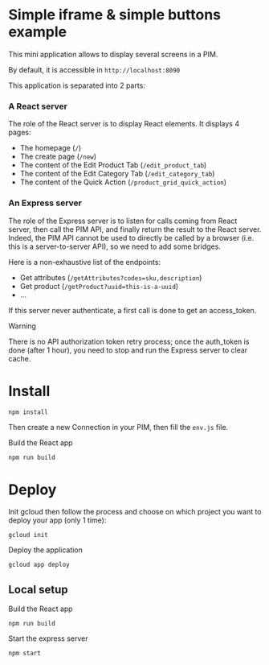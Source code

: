 # Simple iframe & simple buttons example

This mini application allows to display several screens in a PIM.

By default, it is accessible in `http://localhost:8090`

This application is separated into 2 parts:

### A React server

The role of the React server is to display React elements. It displays 4 pages:
- The homepage (`/`)
- The create page (`/new`)
- The content of the Edit Product Tab (`/edit_product_tab`)
- The content of the Edit Category Tab (`/edit_category_tab`)
- The content of the Quick Action (`/product_grid_quick_action`)

### An Express server

The role of the Express server is to listen for calls coming from React server, then call the PIM API, and finally return the result to the React server.
Indeed, the PIM API cannot be used to directly be called by a browser (i.e. this is a server-to-server API), so we need to add some bridges.

Here is a non-exhaustive list of the endpoints:
- Get attributes (`/getAttributes?codes=sku,description`)
- Get product (`/getProduct?uuid=this-is-a-uuid`)
- ...

If this server never authenticate, a first call is done to get an access_token.

> [!WARNING]  
> There is no API authorization token retry process; once the auth_token is done (after 1 hour), you need to stop and run the Express server to clear cache.

# Install

```
npm install
```

Then create a new Connection in your PIM, then fill the `env.js` file.

Build the React app
```
npm run build
```

# Deploy

Init gcloud then follow the process and choose on which project you want to deploy your app (only 1 time):
```
gcloud init
```

Deploy the application
```
gcloud app deploy
```

## Local setup

Build the React app
```
npm run build
```

Start the express server
```
npm start
```
